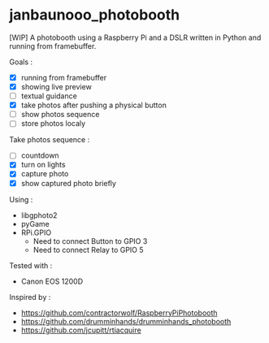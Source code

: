 # janbaunooo_photobooth
[WIP] A photobooth using a Raspberry Pi and a DSLR written in Python and running from framebuffer.

Goals :
- [x] running from framebuffer
- [x] showing live preview
- [ ] textual guidance
- [x] take photos after pushing a physical button
- [ ] show photos sequence
- [ ] store photos localy

Take photos sequence :
- [ ] countdown
- [x] turn on lights
- [x] capture photo
- [x] show captured photo briefly

Using :
- libgphoto2
- pyGame
- RPi.GPIO
    - Need to connect Button to GPIO 3
    - Need to connect Relay  to GPIO 5

Tested with :
- Canon EOS 1200D

Inspired by :
- https://github.com/contractorwolf/RaspberryPiPhotobooth
- https://github.com/drumminhands/drumminhands_photobooth
- https://github.com/jcupitt/rtiacquire

